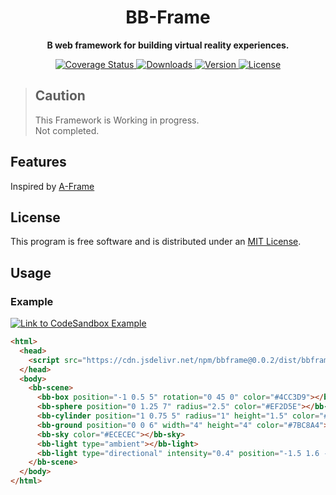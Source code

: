 <h1 align="center">BB-Frame</h1>

<p align="center">
  <b>B web framework for building virtual reality experiences.</b>
</p>

<p align="center">
  <a href="https://codecov.io/gh/juunini/bbframe">
    <img src="https://codecov.io/gh/juunini/bbframe/branch/main/graph/badge.svg" alt="Coverage Status">
  </a>
  <a href="https://npmjs.org/package/bbframe">
    <img src="https://img.shields.io/npm/dt/bbframe.svg?style=flat-square" alt="Downloads">
  </a>
  <a href="https://npmjs.org/package/bbframe">
    <img src="https://img.shields.io/npm/v/bbframe.svg?style=flat-square" alt="Version">
  </a>
  <a href="https://npmjs.com/package/bbframe">
    <img src="https://img.shields.io/npm/l/bbframe.svg?style=flat-square" alt="License"></a>
  </a>
</p>

> ## Caution
> 
> This Framework is Working in progress.  
> Not completed.  

## Features

Inspired by [A-Frame](https://github.com/aframevr/aframe)

## License

This program is free software and is distributed under an [MIT License](LICENSE).

## Usage

### Example

[![Link to CodeSandbox Example](https://img.shields.io/badge/Codesandbox-000000?style=for-the-badge&logo=CodeSandbox&logoColor=white)](https://codesandbox.io/embed/github/juunini/bbframe-example/tree/main/?fontsize=14&hidenavigation=1&theme=dark)

```html
<html>
  <head>
    <script src="https://cdn.jsdelivr.net/npm/bbframe@0.0.2/dist/bbframe.min.js" async></script>
  </head>
  <body>
    <bb-scene>
      <bb-box position="-1 0.5 5" rotation="0 45 0" color="#4CC3D9"></bb-box>
      <bb-sphere position="0 1.25 7" radius="2.5" color="#EF2D5E"></bb-sphere>
      <bb-cylinder position="1 0.75 5" radius="1" height="1.5" color="#FFC65D"></bb-cylinder>
      <bb-ground position="0 0 6" width="4" height="4" color="#7BC8A4"></bb-ground>
      <bb-sky color="#ECECEC"></bb-sky>
      <bb-light type="ambient"></bb-light>
      <bb-light type="directional" intensity="0.4" position="-1.5 1.6 -1"></bb-light>
    </bb-scene>
  </body>
</html>
```
